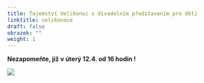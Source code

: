 ```yaml
---
title: Tajemství Velikonoc s divadelním představením pro děti
linktitle: velikonoce
draft: false
obrazek: ""
weight: 1
---
```

**Nezapomeňte, již v úterý 12.4. od 16 hodin !**

![](/assets/media/velikonocni_tajemstvi-1-.jpg)